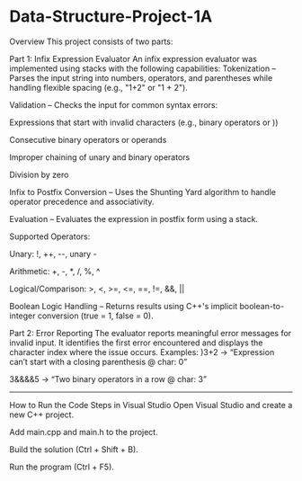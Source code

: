 # Data-Structure-Project-1A
Overview
This project consists of two parts:

Part 1: Infix Expression Evaluator
An infix expression evaluator was implemented using stacks with the following capabilities:
Tokenization – Parses the input string into numbers, operators, and parentheses while handling flexible spacing (e.g., "1+2" or "1 + 2").


Validation – Checks the input for common syntax errors:


Expressions that start with invalid characters (e.g., binary operators or ))


Consecutive binary operators or operands


Improper chaining of unary and binary operators


Division by zero


Infix to Postfix Conversion – Uses the Shunting Yard algorithm to handle operator precedence and associativity.


Evaluation – Evaluates the expression in postfix form using a stack.


Supported Operators:

Unary: !, ++, --, unary -

Arithmetic: +, -, *, /, %, ^

Logical/Comparison: >, <, >=, <=, ==, !=, &&, ||

Boolean Logic Handling – Returns results using C++'s implicit boolean-to-integer conversion (true = 1, false = 0).

Part 2: Error Reporting
The evaluator reports meaningful error messages for invalid input. It identifies the first error encountered and displays the character index where the issue occurs.
Examples:
)3+2 → “Expression can’t start with a closing parenthesis @ char: 0”


3&&&&5 → “Two binary operators in a row @ char: 3”

-----------------------------------

How to Run the Code
Steps in Visual Studio
Open Visual Studio and create a new C++ project.

Add main.cpp and main.h to the project.

Build the solution (Ctrl + Shift + B).

Run the program (Ctrl + F5).

